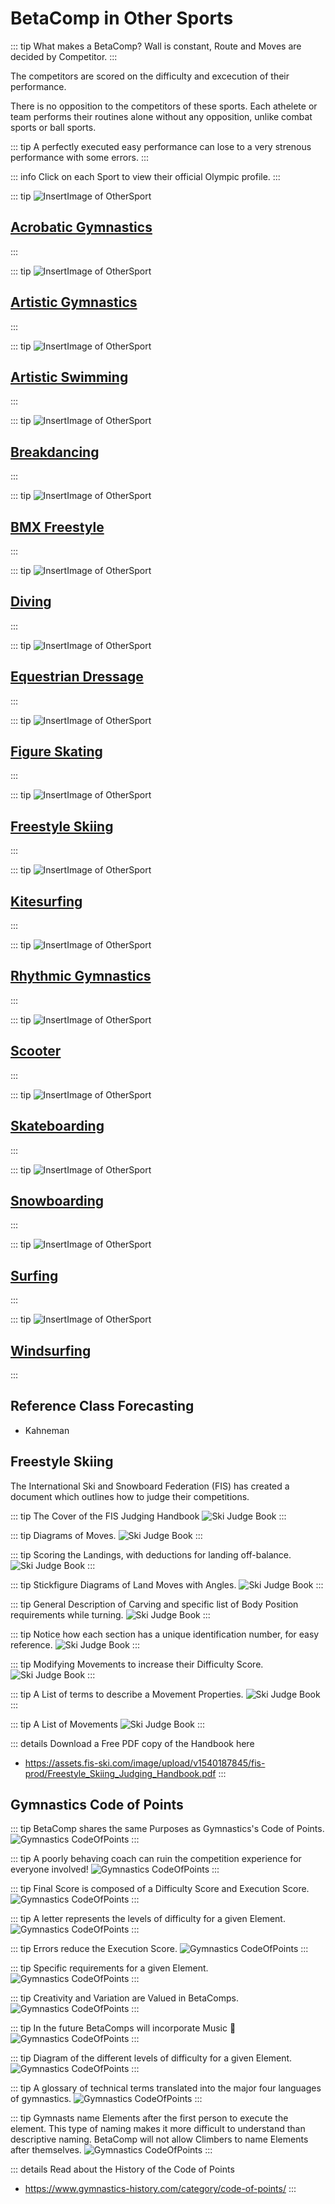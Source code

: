 # BetaComp in Other Sports

::: tip What makes a BetaComp?
Wall is constant, Route and Moves are decided by Competitor.
:::


The competitors are scored on the difficulty and excecution of their performance.

There is no opposition to the competitors of these sports. Each athelete or team performs their routines alone without any opposition, unlike combat sports or ball sports.

::: tip A perfectly executed easy performance can lose to a very strenous performance with some errors.
:::


::: info Click on each Sport to view their official Olympic profile. 
:::


::: tip
![InsertImage]() of OtherSport
## [Acrobatic Gymnastics](https://olympics.com/en/sports/acrobatic-gymnastics/)
:::

::: tip
![InsertImage]() of OtherSport
## [Artistic Gymnastics](https://olympics.com/en/sports/artistic-gymnastics/)
:::

::: tip
![InsertImage]() of OtherSport
## [Artistic Swimming](https://olympics.com/en/sports/artistic-swimming/)
:::

::: tip
![InsertImage]() of OtherSport
## [Breakdancing](https://olympics.com/en/sports/breaking/)
:::

::: tip
![InsertImage]() of OtherSport
## [BMX Freestyle](https://olympics.com/en/sports/cycling-bmx-freestyle/)
:::

::: tip
![InsertImage]() of OtherSport
## [Diving](https://olympics.com/en/sports/diving/)
:::

::: tip
![InsertImage]() of OtherSport
## [Equestrian Dressage](https://olympics.com/en/sports/equestrian/)
:::

::: tip
![InsertImage]() of OtherSport
## [Figure Skating](https://olympics.com/en/sports/figure-skating/)
:::

::: tip
![InsertImage]() of OtherSport
## [Freestyle Skiing](https://olympics.com/en/sports/freestyle-skiing/)
:::

::: tip
![InsertImage]() of OtherSport
## [Kitesurfing]()
:::

::: tip
![InsertImage]() of OtherSport
## [Rhythmic Gymnastics](https://olympics.com/en/sports/rhythmic-gymnastics/)
:::

::: tip
![InsertImage]() of OtherSport
## [Scooter](https://www.unitedscoot.com/)
:::

::: tip
![InsertImage]() of OtherSport
## [Skateboarding](https://olympics.com/en/sports/skateboarding/)
:::

::: tip
![InsertImage]() of OtherSport
## [Snowboarding](https://olympics.com/en/sports/snowboard/)
:::

::: tip
![InsertImage]() of OtherSport
## [Surfing](https://olympics.com/en/sports/surfing/)
:::

::: tip
![InsertImage]() of OtherSport
## [Windsurfing](https://www.pwaworldtour.com/index.php?id=920)
:::


## Reference Class Forecasting




- Kahneman



## Freestyle Skiing

The International Ski and Snowboard Federation (FIS) has created a document which outlines how to judge their competitions.



::: tip The Cover of the FIS Judging Handbook 
![Ski Judge Book](/FIS_FreestyleSki_JudgeBook_00.png)
:::

::: tip Diagrams of Moves.
![Ski Judge Book](/FIS_FreestyleSki_JudgeBook_01.png)
:::

::: tip Scoring the Landings, with deductions for landing off-balance.
![Ski Judge Book](/FIS_FreestyleSki_JudgeBook_02.png)
:::

::: tip  Stickfigure Diagrams of Land Moves with Angles.
![Ski Judge Book](/FIS_FreestyleSki_JudgeBook_03.png)
:::

::: tip General Description of Carving and specific list of Body Position requirements while turning.
![Ski Judge Book](/FIS_FreestyleSki_JudgeBook_04.png)
:::

::: tip Notice how each section has a unique identification number, for easy reference.
![Ski Judge Book](/FIS_FreestyleSki_JudgeBook_05.png)
:::

::: tip Modifying Movements to increase their Difficulty Score. 
![Ski Judge Book](/FIS_FreestyleSki_JudgeBook_06.png)
:::

::: tip A List of terms to describe a Movement Properties.
![Ski Judge Book](/FIS_FreestyleSki_JudgeBook_07.png)
:::

::: tip A List of Movements
![Ski Judge Book](/FIS_FreestyleSki_JudgeBook_08.png)
:::


::: details Download a Free PDF copy of the Handbook here 
- https://assets.fis-ski.com/image/upload/v1540187845/fis-prod/Freestyle_Skiing_Judging_Handbook.pdf
:::

## Gymnastics Code of Points

::: tip BetaComp shares the same Purposes as Gymnastics's Code of Points.
![Gymnastics CodeOfPoints](/Gymnastics_CodeOfPoints_00.png)
:::

::: tip A poorly behaving coach can ruin the competition experience for everyone involved!
![Gymnastics CodeOfPoints](/Gymnastics_CodeOfPoints_02.png)
:::

::: tip Final Score is composed of a Difficulty Score and Execution Score.
![Gymnastics CodeOfPoints](/Gymnastics_CodeOfPoints_03.png)
:::

::: tip A letter represents the levels of difficulty for a given Element. 
![Gymnastics CodeOfPoints](/Gymnastics_CodeOfPoints_04.png)
:::

::: tip Errors reduce the Execution Score.
![Gymnastics CodeOfPoints](/Gymnastics_CodeOfPoints_05.png)
:::

::: tip Specific requirements for a given Element.
![Gymnastics CodeOfPoints](/Gymnastics_CodeOfPoints_06.png)
:::

::: tip Creativity and Variation are Valued in BetaComps.
![Gymnastics CodeOfPoints](/Gymnastics_CodeOfPoints_07.png)
:::

::: tip In the future BetaComps will incorporate Music 🎵 
![Gymnastics CodeOfPoints](/Gymnastics_CodeOfPoints_08.png)
:::

::: tip Diagram of the different levels of difficulty for a given Element.
![Gymnastics CodeOfPoints](/Gymnastics_CodeOfPoints_09.png)
:::

::: tip A glossary of technical terms translated into the major four languages of gymnastics.
![Gymnastics CodeOfPoints](/Gymnastics_CodeOfPoints_10.png)
:::

::: tip Gymnasts name Elements after the first person to execute the element. This type of naming makes it more difficult to understand than descriptive naming. BetaComp will not allow Climbers to name Elements after themselves. 
![Gymnastics CodeOfPoints](/Gymnastics_CodeOfPoints_11.png)
:::


::: details Read about the History of the Code of Points
- https://www.gymnastics-history.com/category/code-of-points/
:::